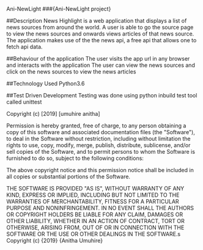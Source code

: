Ani-NewLight
###{Ani-NewLight project}

##Description
News Highlight is a web application that displays a list of news sources from around the world. A user is able to go the source page to view the news sources and onwards views articles of that news source. The application makes use of the the news api, a free api that allows one to fetch api data.

##Behaviour of the application
The user visits the app url in any browser and interacts with the application
The user can view the news sources and click on the news sources to view the news articles

##Technology Used
Python3.6

##Test Driven Development
Testing was done using python inbuild test tool called unittest

Copyright (c) [2019] [umuhire anitha]

Permission is hereby granted, free of charge, to any person obtaining a copy of this software and associated documentation files (the "Software"), to deal in the Software without restriction, including without limitation the rights to use, copy, modify, merge, publish, distribute, sublicense, and/or sell copies of the Software, and to permit persons to whom the Software is furnished to do so, subject to the following conditions:

The above copyright notice and this permission notice shall be included in all copies or substantial portions of the Software.

THE SOFTWARE IS PROVIDED "AS IS", WITHOUT WARRANTY OF ANY KIND, EXPRESS OR IMPLIED, INCLUDING BUT NOT LIMITED TO THE WARRANTIES OF MERCHANTABILITY, FITNESS FOR A PARTICULAR PURPOSE AND NONINFRINGEMENT. IN NO EVENT SHALL THE AUTHORS OR COPYRIGHT HOLDERS BE LIABLE FOR ANY CLAIM, DAMAGES OR OTHER LIABILITY, WHETHER IN AN ACTION OF CONTRACT, TORT OR OTHERWISE, ARISING FROM, OUT OF OR IN CONNECTION WITH THE SOFTWARE OR THE USE OR OTHER DEALINGS IN THE SOFTWARE.s Copyright (c) {2019} {Anitha Umuhire}